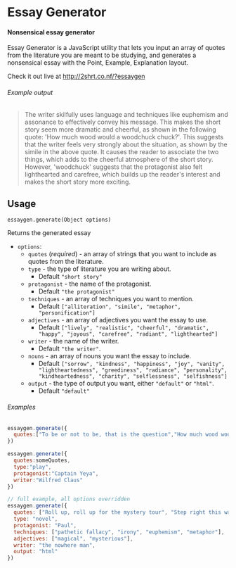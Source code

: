 # Essay Generator

#### Nonsensical essay generator

Essay Generator is a JavaScript utility that lets you input an array of quotes from the literature you are meant to be studying, and generates a nonsensical essay with the Point, Example, Explanation layout.

Check it out live at http://2shrt.co.nf/?essaygen

###### Example output

> The writer skilfully uses language and techniques like euphemism and assonance to effectively convey his message. This makes the short story seem more dramatic and cheerful, as shown in the following quote: 'How much wood would a woodchuck chuck?'. This suggests that the writer feels very strongly about the situation, as shown by the simile in the above quote. It causes the reader to associate the two things, which adds to the cheerful atmosphere of the short story. However, 'woodchuck' suggests that the protagonist also felt lighthearted and carefree, which builds up the reader's interest and makes the short story more exciting.

## Usage

`essaygen.generate(Object options)`

Returns the generated essay

* `options`:
  * `quotes` (*required*) - an array of strings that you want to include as quotes from the literature.
  * `type` - the type of literature you are writing about.
    * Default `"short story"`
  * `protagonist` - the name of the protagonist.
    * Default `"the protagonist"`
  * `techniques` - an array of techniques you want to mention.
    * Default `["alliteration", "simile", "metaphor", "personification"]`
  * `adjectives` - an array of adjectives you want the essay to use.
    * Default `["lively", "realistic", "cheerful", "dramatic", "happy", "joyous", "carefree", "radiant", "lighthearted"]`
  * `writer` - the name of the writer.
    * Default `"the writer"`.
  * `nouns` - an array of nouns you want the essay to include.
    * Default `["sorrow", "kindness", "happiness", "joy", "vanity", "lightheartedness", "greediness", "radiance", "personality", "kindheartedness", "charity", "selflessness", "selfishness"]`
  * `output` - the type of output you want, either `"default"` or `"html"`.
    * Default `"default"`

###### Examples

```javascript
essaygen.generate({
  quotes:["To be or not to be, that is the question","How much wood would a woodchuck chuck?"]
})
```

```javascript
essaygen.generate({
  quotes:someQuotes,
  type:"play",
  protagonist:"Captain Yeya",
  writer:"Wilfred Claus"
})
```

```javascript
// full example, all options overridden
essaygen.generate({
  quotes: ["Roll up, roll up for the mystery tour", "Step right this way", "The magical mystery tour is waiting to take you away"],
  type: "novel",
  protagonist: "Paul",
  techniques: ["pathetic fallacy", "irony", "euphemism", "metaphor"],
  adjectives: ["magical", "mysterious"],
  writer: "the nowhere man",
  output: "html"
})
```
